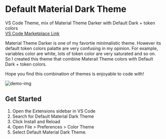 # Default Material Dark Theme

VS Code Theme, mix of Material Theme Darker with Default Dark + token colors  
[VS Code Marketplace Link](https://marketplace.visualstudio.com/items?itemName=yuchiu2002.default-material-dark-theme)

Material Theme Darker is one of my favortie minimalistic theme. However its default token colors palatte are very confusing in my opinion. For example, variables color are white, lots of token color are very saturated and so on. So I created this theme that combine Materail Theme colors with Default Dark + token colors.

Hope you find this combination of themes is enjoyable to code with!

![demo-img](https://raw.githubusercontent.com/yuchiu/Default-Material-Dark-Theme/master/images/demo.png)

## Get Started

1. Open the Extensions sidebar in VS Code
2. Search for Default Material Dark Theme
3. Click Install and Reload
4. Open File > Preferences > Color Theme
5. Select Default Material Dark Theme.
